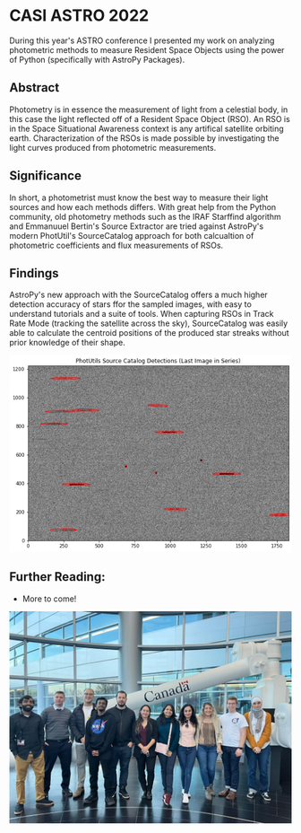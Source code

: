# CASI ASTRO 2022

During this year's ASTRO conference I presented my work on analyzing photometric methods to measure Resident Space Objects using the power of Python (specifically with AstroPy Packages). 



## Abstract
Photometry is in essence the measurement of light from a celestial body, in this case the light reflected off of a Resident Space Object (RSO). An RSO is in the Space Situational Awareness context is any artifical satellite orbiting earth. Characterization of the RSOs is made possible by investigating the light curves produced from photometric measurements. 

## Significance
In short, a photometrist must know the best way to measure their light sources and how each methods differs.
With great help from the Python community, old photometry methods such as the IRAF Starffind algorithm and Emmanuuel Bertin's Source Extractor are tried against AstroPy's modern PhotUtil's SourceCatalog approach for both calcualtion of photometric coefficients and flux measurements of RSOs.


## Findings 
AstroPy's new approach with the SourceCatalog offers a much higher detection accuracy of stars ffor the sampled images, with easy to understand tutorials and a suite of tools. When capturing RSOs in Track Rate Mode (tracking the satellite across the sky), SourceCatalog was easily able to calculate the centroid positions of the produced star streaks without prior knowledge of their shape.

![PhotUtils_Image](/images/PhotUtils_Sources.png)

## Further Reading:
 - More to come!



![CASI Image](/images/CASI_CSA.jpg)
